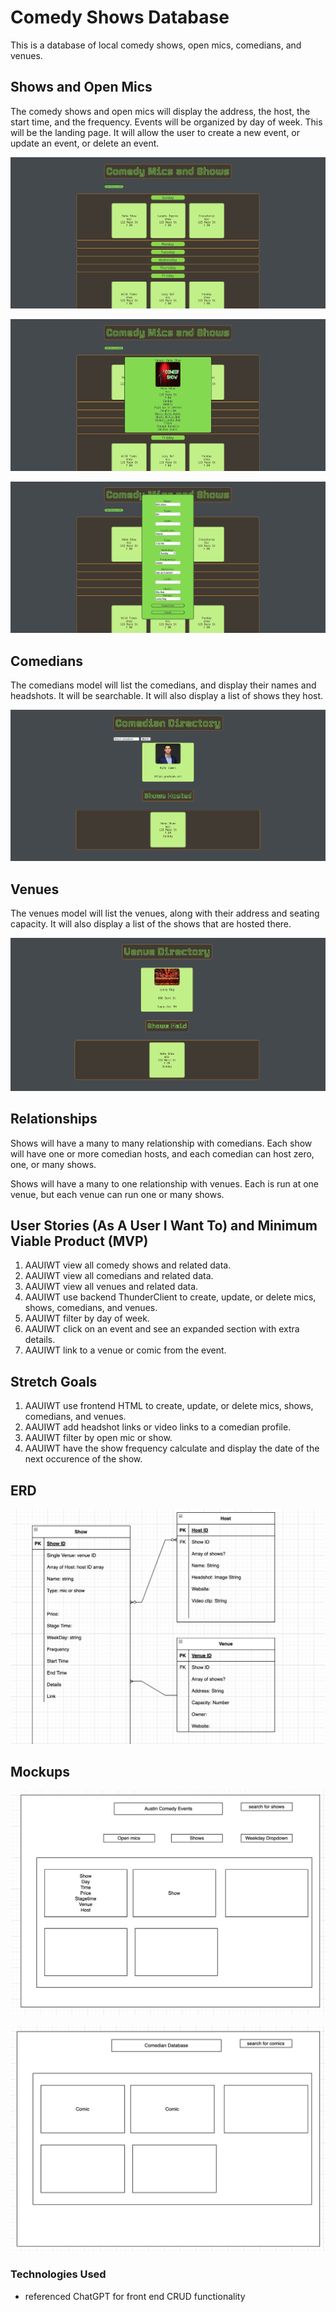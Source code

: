 # Comedy Shows Database

This is a database of local comedy shows, open mics, comedians, and venues. 

## Shows and Open Mics

The comedy shows and open mics will display the address, the host, the start time, and the frequency. Events will be organized by day of week. This will be the landing page. It will allow the user to create a new event, or update an event, or delete an event.

![landing page displaying event info](assets/mockup-landing-page.png)

![expanded view of an event](assets/mockup-expanded-view.png)

![Form to create new event](assets/mockup-new-event.png)

## Comedians

The comedians model will list the comedians, and display their names and headshots. It will be searchable. It will also display a list of shows they host.

![Vomic directory](assets/mockup-comic.png)

## Venues

The venues model will list the venues, along with their address and seating capacity. It will also display a list of the shows that are hosted there.

![Venue directory](assets/mockup-venue.png)

## Relationships

Shows will have a many to many relationship with comedians. Each show will have one or more comedian hosts, and each comedian can host zero, one, or many shows.

Shows will have a many to one relationship with venues. Each is run at one venue, but each venue can run one or many shows.

## User Stories (As A User I Want To) and Minimum Viable Product (MVP)

1. AAUIWT view all comedy shows and related data.
4. AAUIWT view all comedians and related data.
5. AAUIWT view all venues and related data.
6. AAUIWT use backend ThunderClient to create, update, or delete mics, shows, comedians, and venues.
2. AAUIWT filter by day of week.
8. AAUIWT click on an event and see an expanded section with extra details.
9. AAUIWT link to a venue or comic from the event.

## Stretch Goals

1. AAUIWT use frontend HTML to create, update, or delete mics, shows, comedians, and venues.
7. AAUIWT add headshot links or video links to a comedian profile.
3. AAUIWT filter by open mic or show.
1. AAUIWT have the show frequency calculate and display the date of the next occurence of the show. 

## ERD 

![three relationship databases for comedians, shows, venues](assets/ERD.png)

## Mockups 

![event homepage mockup](assets/event-mockup.png)

![comedian database mockup](assets/comedian-mockup.png)

### Technologies Used
* referenced ChatGPT for front end CRUD functionality
